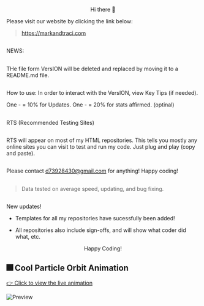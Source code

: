 <p align="center">Hi there 👋

 Please visit our website 
 by clicking the link below:  
>https://markandtraci.com
##
NEWS: 
##
THe file form VersION will be deleted and replaced by moving it to a README.md file.
##
How to use: In order to interact with the VersION, view
Key Tips (if needed).

One - = 10% for Updates.
One - = 20% for stats affirmed. (optinal)
##
RTS (Recommended Testing Sites)
##
RTS will appear on
most of my HTML repositories. This tells you mostly any 
online sites you can visit to test and run my code. Just plug and play (copy and paste).
##
Please contact d73928430@gmail.com for anything!
Happy coding!
##
>Data tested on average speed, updating, and bug fixing.
##
New updates!

* Templates for all my repositories have sucessfully been added!

* All repositories also include sign-offs, and will show what coder did what, etc.

<p align="center">Happy Coding!

## 🎆 Cool Particle Orbit Animation

[👉 Click to view the live animation](https://The3DP.github.io/particle-animation/)

![Preview](./preview.gif)  <!-- optional preview -->
